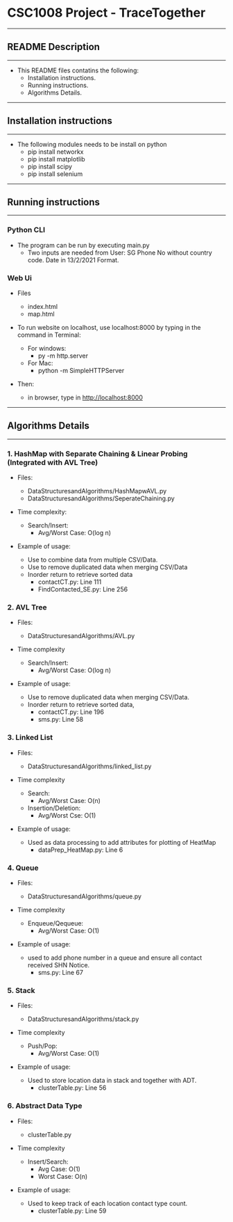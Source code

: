 # CSC1008 Project - TraceTogether

---

## README Description

---

- This README files contatins the following:
  - Installation instructions.
  - Running instructions.
  - Algorithms Details.

---

## Installation instructions

---

- The following modules needs to be install on python
  - pip install networkx
  - pip install matplotlib
  - pip install scipy
  - pip install selenium

---

## Running instructions

---

### Python CLI

- The program can be run by executing main.py
  - Two inputs are needed from User: SG Phone No without country code. Date in 13/2/2021 Format.

### Web Ui

- Files
  - index.html
  - map.html

- To run website on localhost, use localhost:8000 by typing in the command in Terminal:
  - For windows:
    - py -m http.server
  - For Mac:
    - python -m SimpleHTTPServer

- Then:
  - in browser, type in <http://localhost:8000>

---

## Algorithms Details

---

### 1. HashMap with Separate Chaining & Linear Probing (Integrated with AVL Tree)

- Files:
  - DataStructuresandAlgorithms/HashMapwAVL.py
  - DataStructuresandAlgorithms/SeperateChaining.py

- Time complexity:
  - Search/Insert:
    - Avg/Worst Case: O(log n)

- Example of usage:
  - Use to combine data from multiple CSV/Data.
  - Use to remove duplicated data when merging CSV/Data
  - Inorder return to retrieve sorted data
    - contactCT.py: Line 111
    - FindContacted_SE.py: Line 256

### 2. AVL Tree

- Files:
  - DataStructuresandAlgorithms/AVL.py

- Time complexity
  - Search/Insert:
    - Avg/Worst Case: O(log n)

- Example of usage:
  - Use to remove duplicated data when merging CSV/Data.
  - Inorder return to retrieve sorted data,
    - contactCT.py: Line 196
    - sms.py: Line 58

### 3.  Linked List

- Files:
  - DataStructuresandAlgorithms/linked_list.py

- Time complexity
  - Search:
    - Avg/Worst Case: O(n)
  - Insertion/Deletion:
    - Avg/Worst Cse: O(1)

- Example of usage:
  - Used as data processing to add attributes for plotting of HeatMap
    - dataPrep_HeatMap.py: Line 6

### 4. Queue

- Files:
  - DataStructuresandAlgorithms/queue.py

- Time complexity
  - Enqueue/Qequeue:
    - Avg/Worst Case: O(1)

- Example of usage:
  - used to add phone number in a queue and ensure all contact received SHN Notice.
    - sms.py: Line 67

### 5. Stack

- Files:
  - DataStructuresandAlgorithms/stack.py

- Time complexity
  - Push/Pop:
    - Avg/Worst Case: O(1)

- Example of usage:
  - Used to store location data in stack and together with ADT.
    - clusterTable.py: Line 56

### 6. Abstract Data Type

- Files:
  - clusterTable.py

- Time complexity
  - Insert/Search:
    - Avg Case: O(1)
    - Worst Case: O(n)

- Example of usage:
  - Used to keep track of each location contact type count.
    - clusterTable.py: Line 59
  